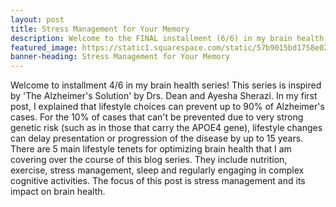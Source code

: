 ```yaml
---
layout: post
title: Stress Management for Your Memory
description: Welcome to the FINAL installment (6/6) in my brain health series! In my first post, I explained that lifestyle choices can prevent up to 90% of Alzheimer's cases.  For the 10% of cases that can't be prevented due to very strong genetic risk (such as in those that carry the APOE4 gene), lifestyle changes can delay presentation or progression of the disease by up to 15 years.
featured_image: https://static1.squarespace.com/static/57b9015bd1758e022c2f11a4/t/5add50a6575d1f40f9a99ae9/1524453648122/sand+dunes.JPG?format=2500w
banner-heading: Stress Management for Your Memory
---
```

Welcome to installment 4/6 in my brain health series! This series is inspired by 'The Alzheimer's Solution' by Drs. Dean and Ayesha Sherazi. In my first post, I explained that lifestyle choices can prevent up to 90% of Alzheimer's cases.  For the 10% of cases that can't be prevented due to very strong genetic risk (such as in those that carry the APOE4 gene), lifestyle changes can delay presentation or progression of the disease by up to 15 years. There are 5 main lifestyle tenets for optimizing brain health that I am covering over the course of this blog series.  They include nutrition, exercise, stress management, sleep and regularly engaging in complex cognitive activities. The focus of this post is stress management and its impact on brain health.
